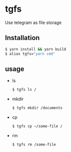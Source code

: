 # tgfs

Use telegram as file storage

## Installation

```bash
$ yarn install && yarn build
$ alias tgfs="yarn cmd"
```

## usage

- ls

  ```bash
  $ tgfs ls /
  ```

- mkdir

  ```bash
  $ tgfs mkdir /documents
  ```

- cp

  ```bash
  $ tgfs cp ~/some-file /
  ```

- rm

  ```bash
  $ tgfs rm /some-file
  ```
